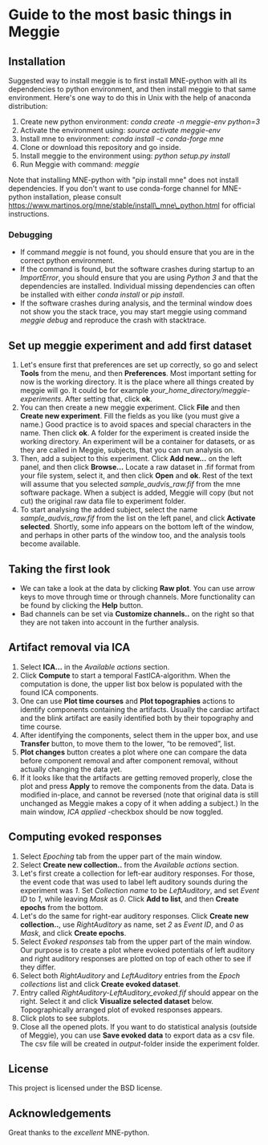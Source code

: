 # Guide to the most basic things in Meggie

## Installation

Suggested way to install meggie is to first install MNE-python with all its dependencies to python environment, and then install meggie to that same environment. Here's one way to do this in Unix with the help of anaconda distribution:
1. Create new python environment: *conda create -n meggie-env python=3*
1. Activate the environment using: *source activate meggie-env*
1. Install mne to environment: *conda install -c conda-forge mne*
1. Clone or download this repository and go inside.
1. Install meggie to the environment using: *python setup.py install*
1. Run Meggie with command: *meggie* 

[//]: # (Hello)

Note that installing MNE-python with "pip install mne" does not install dependencies. If you don't want to use conda-forge channel for MNE-python installation, please consult https://www.martinos.org/mne/stable/install\_mne\_python.html for official instructions.

[//]: # (Hello)

### Debugging

* If command *meggie* is not found, you should ensure that you are in the correct python environment.
* If the command is found, but the software crashes during startup to an *ImportError*, you should ensure that you are using *Python 3* and that the dependencies are installed. Individual missing dependencies can often be installed with either *conda install* or *pip install*.
* If the software crashes during analysis, and the terminal window does not show you the stack trace, you may start meggie using command *meggie debug* and reproduce the crash with stacktrace.

## Set up meggie experiment and add first dataset

1. Let's ensure first that preferences are set up correctly, so go and select **Tools** from the menu, and then **Preferences**. Most important setting for now is the working directory. It is the place where all things created by meggie will go. It could be for example *your\_home\_directory/meggie-experiments*. After setting that, click **ok**.
1. You can then create a new meggie experiment. Click **File** and then **Create new experiment**. Fill the fields as you like (you must give a name.) Good practice is to avoid spaces and special characters in the name. Then click **ok**. A folder for the experiment is created inside the working directory. An experiment will be a container for datasets, or as they are called in Meggie, subjects, that you can run analysis on.
1. Then, add a subject to this experiment. Click **Add new...** on the left panel, and then click **Browse...** Locate a raw dataset in .fif format from your file system, select it, and then click **Open** and **ok**. Rest of the text will assume that you selected *sample\_audvis\_raw.fif* from the mne software package. When a subject is added, Meggie will copy (but not cut) the original raw data file to experiment folder. 
1. To start analysing the added subject, select the name *sample\_audvis\_raw.fif* from the list on the left panel, and click **Activate selected**. Shortly, some info appears on the bottom left of the window, and perhaps in other parts of the window too, and the analysis tools become available.

## Taking the first look

* We can take a look at the data by clicking **Raw plot**. You can use arrow keys to move through time or through channels. More functionality can be found by clicking the **Help** button. 
* Bad channels can be set via **Customize channels..** on the right so that they are not taken into account in the further analysis.

## Artifact removal via ICA

1. Select **ICA...** in the *Available actions* section. 
1. Click **Compute** to start a temporal FastICA-algorithm. When the computation is done, the upper list box below is populated with the found ICA components.
1. One can use **Plot time courses** and **Plot topographies** actions to identify components containing the artifacts. Usually the cardiac artifact and the blink artifact are easily identified both by their topography and time course.
1. After identifying the components, select them in the upper box, and use **Transfer** button, to move them to the lower, “to be removed”, list.
1. **Plot changes** button creates a plot where one can compare the data before component removal and after component removal, without actually changing the data yet.
1. If it looks like that the artifacts are getting removed properly, close the plot and press **Apply** to remove the components from the data. Data is modified in-place, and cannot be reversed (note that original data is still unchanged as Meggie makes a copy of it when adding a subject.) In the main window, *ICA applied* -checkbox should be now toggled.

## Computing evoked responses

1. Select *Epoching* tab from the upper part of the main window.
1. Select **Create new collection..** from the *Available actions* section. 
1. Let's first create a collection for left-ear auditory responses. For those, the event code that was used to label left auditory sounds during the experiment was *1*. Set *Collection name* to be *LeftAuditory*, and set *Event ID* to *1*, while leaving *Mask* as *0*. Click **Add to list**, and then **Create epochs** from the bottom.
1. Let's do the same for right-ear auditory responses. Click **Create new collection..**, use *RightAuditory* as name, set *2* as *Event ID*, and *0* as *Mask*, and click **Create epochs**. 
1. Select *Evoked responses* tab from the upper part of the main window. Our purpose is to create a plot where evoked potentials of left auditory and right auditory responses are plotted on top of each other to see if they differ.
1. Select both *RightAuditory* and *LeftAuditory* entries from the *Epoch collections* list and click **Create evoked dataset**.
1. Entry called *RightAuditory-LeftAuditory_evoked.fif* should appear on the right. Select it and click **Visualize selected dataset** below. Topographically arranged plot of evoked responses appears.
1. Click plots to see subplots.
1. Close all the opened plots. If you want to do statistical analysis (outside of Meggie), you can use **Save evoked data** to export data as a csv file. The csv file will be created in *output*-folder inside the experiment folder.

## License

This project is licensed under the BSD license.

## Acknowledgements

Great thanks to the *excellent* MNE-python.
